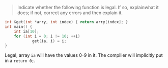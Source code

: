 > Indicate whether the following function is legal. If so, explainwhat it does; if not, correct any errors and then explain it.
```cpp
int &get(int *arry, int index) { return arry[index]; }
int main() {
	int ia[10];
	for (int i = 0; i != 10; ++i)
	        get(ia, i) = i;
}
```

Legal, array `ia` will have the values 0-9 in it. The compilier will implicitly put in a `return 0;`.